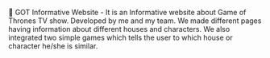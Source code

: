 	GOT Informative Website - It is an Informative website about Game of Thrones TV show. Developed by me and my team. We made different pages having information about different houses and characters. We also integrated two simple games which tells the user to which house or character he/she is similar.
